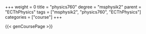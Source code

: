 +++
weight = 0
title = "physics760"
degree = "msphysik2"
parent = "ECThPhysics"
tags = ["msphysik2", "physics760", "ECThPhysics"]
categories = ["course"]
+++

{{< genCoursePage >}}
